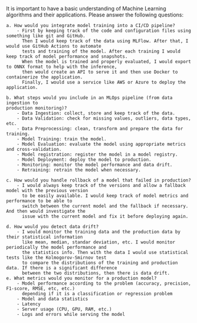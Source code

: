 It is important to have a basic understanding of Machine Learning algorithms and their
applications. Please answer the following questions:

    a. How would you integrate model training into a CI/CD pipeline?
        - First by keeping track of the code and configuration files using something like git and GitHub.
          Then I would keep track of the data using MLFlow. After that, I would use GitHub Actions to automate
          tests and training of the model. After each training I would keep track of model performance and snapshots.
          When the model is trained and properly evaluated, I would export to ONNX format to help with the inference, 
          then would create an API to serve it and then use Docker to containerize the application. 
          Finally, I would use a service like AWS or Azure to deploy the application.

    b. What steps would you include in an MLOps pipeline (from data ingestion to
    production monitoring)?
        - Data Ingestion: collect, store and keep track of the data.
        - Data Validation: check for missing values, outliers, data types, etc.
        - Data Preprocessing: clean, transform and prepare the data for training.
        - Model Training: train the model.
        - Model Evaluation: evaluate the model using appropriate metrics and cross-validation.
        - Model registration: register the model in a model registry.
        - Model Deployment: deploy the model to production.
        - Monitoring: monitor the model performance and data drift.
        - Retraining: retrain the model when necessary.

    c. How would you handle rollback of a model that failed in production?
        - I would always keep track of the versions and allow a fallback model with the previous version
          to be easily available. I would keep track of model metrics and performance to be able to 
          switch between the current model and the fallback if necessary. And then would investigate the
          issue with the current model and fix it before deploying again.

    d. How would you detect data drift?
        - I would monitor the training data and the production data by their statistical information
          like mean, median, standar deviation, etc. I would monitor periodically the model performance and
          the statistics info. Then with the data I would use statistical tests like the Kolmogorov-Smirnov test
          to compare the distributions of the training and production data. If there is a significant difference
          between the two distributions, then there is data drift.
    e. What metrics would you monitor for a production model?
        - Model performance according to the problem (accuracy, precision, F1-score, RMSE, etc, etc.) 
          depending if it is a classification or regression problem
        - Model and data statistics
        - Latency
        - Server usage (CPU, GPU, RAM, etc.)
        - Logs and errors while serving the model
